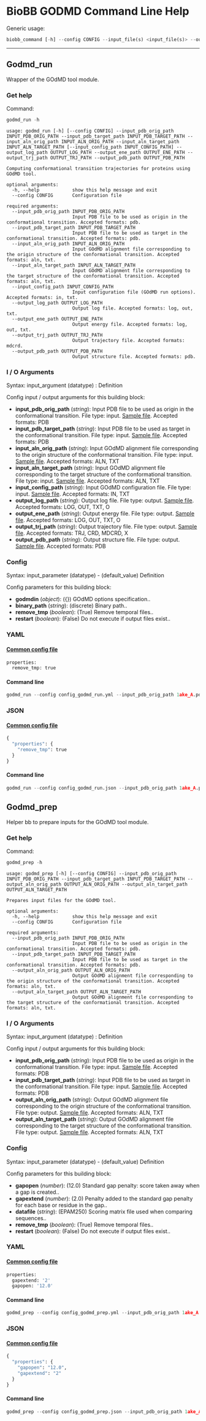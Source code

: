 # BioBB GODMD Command Line Help
Generic usage:
```python
biobb_command [-h] --config CONFIG --input_file(s) <input_file(s)> --output_file <output_file>
```
-----------------


## Godmd_run
Wrapper of the GOdMD tool module.
### Get help
Command:
```python
godmd_run -h
```
    usage: godmd_run [-h] [--config CONFIG] --input_pdb_orig_path INPUT_PDB_ORIG_PATH --input_pdb_target_path INPUT_PDB_TARGET_PATH --input_aln_orig_path INPUT_ALN_ORIG_PATH --input_aln_target_path INPUT_ALN_TARGET_PATH [--input_config_path INPUT_CONFIG_PATH] --output_log_path OUTPUT_LOG_PATH --output_ene_path OUTPUT_ENE_PATH --output_trj_path OUTPUT_TRJ_PATH --output_pdb_path OUTPUT_PDB_PATH
    
    Computing conformational transition trajectories for proteins using GOdMD tool.
    
    optional arguments:
      -h, --help            show this help message and exit
      --config CONFIG       Configuration file
    
    required arguments:
      --input_pdb_orig_path INPUT_PDB_ORIG_PATH
                            Input PDB file to be used as origin in the conformational transition. Accepted formats: pdb.
      --input_pdb_target_path INPUT_PDB_TARGET_PATH
                            Input PDB file to be used as target in the conformational transition. Accepted formats: pdb.
      --input_aln_orig_path INPUT_ALN_ORIG_PATH
                            Input GOdMD alignment file corresponding to the origin structure of the conformational transition. Accepted formats: aln, txt.
      --input_aln_target_path INPUT_ALN_TARGET_PATH
                            Input GOdMD alignment file corresponding to the target structure of the conformational transition. Accepted formats: aln, txt.
      --input_config_path INPUT_CONFIG_PATH
                            Input configuration file (GOdMD run options). Accepted formats: in, txt.
      --output_log_path OUTPUT_LOG_PATH
                            Output log file. Accepted formats: log, out, txt.
      --output_ene_path OUTPUT_ENE_PATH
                            Output energy file. Accepted formats: log, out, txt.
      --output_trj_path OUTPUT_TRJ_PATH
                            Output trajectory file. Accepted formats: mdcrd.
      --output_pdb_path OUTPUT_PDB_PATH
                            Output structure file. Accepted formats: pdb.
### I / O Arguments
Syntax: input_argument (datatype) : Definition

Config input / output arguments for this building block:
* **input_pdb_orig_path** (*string*): Input PDB file to be used as origin in the conformational transition. File type: input. [Sample file](https://github.com/bioexcel/biobb_godmd/raw/master/biobb_godmd/test/data/godmd/1ake_A.pdb). Accepted formats: PDB
* **input_pdb_target_path** (*string*): Input PDB file to be used as target in the conformational transition. File type: input. [Sample file](https://github.com/bioexcel/biobb_godmd/raw/master/biobb_godmd/test/data/godmd/4ake_A.pdb). Accepted formats: PDB
* **input_aln_orig_path** (*string*): Input GOdMD alignment file corresponding to the origin structure of the conformational transition. File type: input. [Sample file](https://github.com/bioexcel/biobb_godmd/raw/master/biobb_godmd/test/data/godmd/1ake_A.aln). Accepted formats: ALN, TXT
* **input_aln_target_path** (*string*): Input GOdMD alignment file corresponding to the target structure of the conformational transition. File type: input. [Sample file](https://github.com/bioexcel/biobb_godmd/raw/master/biobb_godmd/test/data/godmd/4ake_A.aln). Accepted formats: ALN, TXT
* **input_config_path** (*string*): Input GOdMD configuration file. File type: input. [Sample file](https://github.com/bioexcel/biobb_godmd/raw/master/biobb_godmd/test/data/godmd/params.in). Accepted formats: IN, TXT
* **output_log_path** (*string*): Output log file. File type: output. [Sample file](https://github.com/bioexcel/biobb_godmd/raw/master/biobb_godmd/test/reference/godmd/godmd.log). Accepted formats: LOG, OUT, TXT, O
* **output_ene_path** (*string*): Output energy file. File type: output. [Sample file](https://github.com/bioexcel/biobb_godmd/raw/master/biobb_godmd/test/reference/godmd/godmd_ene.out). Accepted formats: LOG, OUT, TXT, O
* **output_trj_path** (*string*): Output trajectory file. File type: output. [Sample file](https://github.com/bioexcel/biobb_godmd/raw/master/biobb_godmd/test/reference/godmd/godmd_trj.mdcrd). Accepted formats: TRJ, CRD, MDCRD, X
* **output_pdb_path** (*string*): Output structure file. File type: output. [Sample file](https://github.com/bioexcel/biobb_godmd/raw/master/biobb_godmd/test/reference/godmd/godmd_pdb.pdb). Accepted formats: PDB
### Config
Syntax: input_parameter (datatype) - (default_value) Definition

Config parameters for this building block:
* **godmdin** (*object*): ({}) GOdMD options specification..
* **binary_path** (*string*): (discrete) Binary path..
* **remove_tmp** (*boolean*): (True) Remove temporal files..
* **restart** (*boolean*): (False) Do not execute if output files exist..
### YAML
#### [Common config file](https://github.com/bioexcel/biobb_godmd/blob/master/biobb_godmd/test/data/config/config_godmd_run.yml)
```python
properties:
  remove_tmp: true

```
#### Command line
```python
godmd_run --config config_godmd_run.yml --input_pdb_orig_path 1ake_A.pdb --input_pdb_target_path 4ake_A.pdb --input_aln_orig_path 1ake_A.aln --input_aln_target_path 4ake_A.aln --input_config_path params.in --output_log_path godmd.log --output_ene_path godmd_ene.out --output_trj_path godmd_trj.mdcrd --output_pdb_path godmd_pdb.pdb
```
### JSON
#### [Common config file](https://github.com/bioexcel/biobb_godmd/blob/master/biobb_godmd/test/data/config/config_godmd_run.json)
```python
{
  "properties": {
    "remove_tmp": true
  }
}
```
#### Command line
```python
godmd_run --config config_godmd_run.json --input_pdb_orig_path 1ake_A.pdb --input_pdb_target_path 4ake_A.pdb --input_aln_orig_path 1ake_A.aln --input_aln_target_path 4ake_A.aln --input_config_path params.in --output_log_path godmd.log --output_ene_path godmd_ene.out --output_trj_path godmd_trj.mdcrd --output_pdb_path godmd_pdb.pdb
```

## Godmd_prep
Helper bb to prepare inputs for the GOdMD tool module.
### Get help
Command:
```python
godmd_prep -h
```
    usage: godmd_prep [-h] [--config CONFIG] --input_pdb_orig_path INPUT_PDB_ORIG_PATH --input_pdb_target_path INPUT_PDB_TARGET_PATH --output_aln_orig_path OUTPUT_ALN_ORIG_PATH --output_aln_target_path OUTPUT_ALN_TARGET_PATH
    
    Prepares input files for the GOdMD tool.
    
    optional arguments:
      -h, --help            show this help message and exit
      --config CONFIG       Configuration file
    
    required arguments:
      --input_pdb_orig_path INPUT_PDB_ORIG_PATH
                            Input PDB file to be used as origin in the conformational transition. Accepted formats: pdb.
      --input_pdb_target_path INPUT_PDB_TARGET_PATH
                            Input PDB file to be used as target in the conformational transition. Accepted formats: pdb.
      --output_aln_orig_path OUTPUT_ALN_ORIG_PATH
                            Output GOdMD alignment file corresponding to the origin structure of the conformational transition. Accepted formats: aln, txt.
      --output_aln_target_path OUTPUT_ALN_TARGET_PATH
                            Output GOdMD alignment file corresponding to the target structure of the conformational transition. Accepted formats: aln, txt.
### I / O Arguments
Syntax: input_argument (datatype) : Definition

Config input / output arguments for this building block:
* **input_pdb_orig_path** (*string*): Input PDB file to be used as origin in the conformational transition. File type: input. [Sample file](https://github.com/bioexcel/biobb_godmd/raw/master/biobb_godmd/test/data/godmd/1ake_A.pdb). Accepted formats: PDB
* **input_pdb_target_path** (*string*): Input PDB file to be used as target in the conformational transition. File type: input. [Sample file](https://github.com/bioexcel/biobb_godmd/raw/master/biobb_godmd/test/data/godmd/4ake_A.pdb). Accepted formats: PDB
* **output_aln_orig_path** (*string*): Output GOdMD alignment file corresponding to the origin structure of the conformational transition. File type: output. [Sample file](https://github.com/bioexcel/biobb_godmd/raw/master/biobb_godmd/test/data/godmd/1ake_A.aln). Accepted formats: ALN, TXT
* **output_aln_target_path** (*string*): Output GOdMD alignment file corresponding to the target structure of the conformational transition. File type: output. [Sample file](https://github.com/bioexcel/biobb_godmd/raw/master/biobb_godmd/test/data/godmd/4ake_A.aln). Accepted formats: ALN, TXT
### Config
Syntax: input_parameter (datatype) - (default_value) Definition

Config parameters for this building block:
* **gapopen** (*number*): (12.0) Standard gap penalty: score taken away when a gap is created..
* **gapextend** (*number*): (2.0) Penalty added to the standard gap penalty for each base or residue in the gap..
* **datafile** (*string*): (EPAM250) Scoring matrix file used when comparing sequences..
* **remove_tmp** (*boolean*): (True) Remove temporal files..
* **restart** (*boolean*): (False) Do not execute if output files exist..
### YAML
#### [Common config file](https://github.com/bioexcel/biobb_godmd/blob/master/biobb_godmd/test/data/config/config_godmd_prep.yml)
```python
properties:
  gapextend: '2'
  gapopen: '12.0'

```
#### Command line
```python
godmd_prep --config config_godmd_prep.yml --input_pdb_orig_path 1ake_A.pdb --input_pdb_target_path 4ake_A.pdb --output_aln_orig_path 1ake_A.aln --output_aln_target_path 4ake_A.aln
```
### JSON
#### [Common config file](https://github.com/bioexcel/biobb_godmd/blob/master/biobb_godmd/test/data/config/config_godmd_prep.json)
```python
{
  "properties": {
    "gapopen": "12.0",
    "gapextend": "2"
  }
}
```
#### Command line
```python
godmd_prep --config config_godmd_prep.json --input_pdb_orig_path 1ake_A.pdb --input_pdb_target_path 4ake_A.pdb --output_aln_orig_path 1ake_A.aln --output_aln_target_path 4ake_A.aln
```
